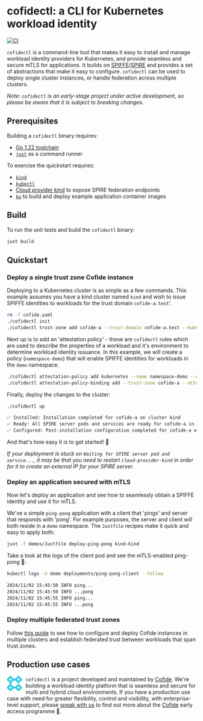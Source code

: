 # cofidectl: a CLI for Kubernetes workload identity

[![CI](https://github.com/cofide/cofidectl/workflows/ci/badge.svg)](https://github.com/cofide/cofidectl/actions?workflow%3Aci+branch%3Amain)

`cofidectl` is a command-line tool that makes it easy to install and manage workload identity providers for Kubernetes, and provide seamless and secure mTLS for applications. It builds on [SPIFFE](https://spiffe.io/docs/latest/spiffe-about/overview/)/[SPIRE](https://spiffe.io/docs/latest/spire-about/) and provides a set of abstractions that make it easy to configure. `cofidectl` can be used to deploy single cluster instances, or handle federation across multiple clusters.

*Note: `cofidectl` is an early-stage project under active development, so please be aware that it is subject to breaking changes.*

## Prerequisites

Building a `cofidectl` binary requires:

* [Go 1.22 toolchain](https://golang.org/doc/install)
* [`just`](https://github.com/casey/just) as a command runner

To exercise the quickstart requires:

* [`kind`](https://kind.sigs.k8s.io/docs/user/quick-start)
* [`kubectl`](https://kubernetes.io/docs/tasks/tools/)
* [Cloud provider kind](https://github.com/kubernetes-sigs/cloud-provider-kind) to expose SPIRE federation endpoints
* [`ko`](https://github.com/ko-build/ko) to build and deploy example application container images

## Build

To run the unit tests and build the `cofidectl` binary:

```sh
just build
```

## Quickstart

### Deploy a single trust zone Cofide instance

Deploying to a Kubernetes cluster is as simple as a few commands. This example assumes you have a kind cluster named `kind` and wish to issue SPIFFE identities to workloads for the trust domain `cofide-a.test`'.

```sh
rm -f cofide.yaml
./cofidectl init
./cofidectl trust-zone add cofide-a --trust-domain cofide-a.test --kubernetes-cluster kind --profile kubernetes --kubernetes-context kind-kind
```

Next up is to add an 'attestation policy' - these are `cofidectl` rules which are used to describe the properties of a workload and it's environment to determine workload identity issuance. In this example, we will create a policy (`namespace-demo`) that will enable SPIFFE identities for workloads in the `demo` namespace.

```sh
./cofidectl attestation-policy add kubernetes --name namespace-demo --namespace demo
./cofidectl attestation-policy-binding add --trust-zone cofide-a --attestation-policy namespace-demo
```

Finally, deploy the changes to the cluster:

```sh
./cofidectl up
```

```sh
✅ Installed: Installation completed for cofide-a on cluster kind
✅ Ready: All SPIRE server pods and services are ready for cofide-a in cluster kind
✅ Configured: Post-installation configuration completed for cofide-a on cluster kind
```

And that's how easy it is to get started! 🚀

*If your deployment is stuck on `Waiting for SPIRE server pod and service...`, it may be that you need to restart `cloud-provider-kind` in order for it to create an external IP for your SPIRE server.*

### Deploy an application secured with mTLS

Now let's deploy an application and see how to seamlessly obtain a SPIFFE identity and use it for mTLS.

We've a simple `ping-pong` application with a client that 'pings' and server that responds with 'pong'. For example purposes, the server and client will both reside in a `demo` namespace. The `Justfile` recipes make it quick and easy to apply both:

```sh
just -f demos/Justfile deploy-ping-pong kind-kind
```

Take a look at the logs of the client pod and see the mTLS-enabled ping-pong 🔐:

```sh
kubectl logs -n demo deployments/ping-pong-client --follow
```

```sh
2024/11/02 15:45:50 INFO ping...
2024/11/02 15:45:50 INFO ...pong
2024/11/02 15:45:55 INFO ping...
2024/11/02 15:45:55 INFO ...pong
```

### Deploy multiple federated trust zones

Follow [this guide](docs/multi-tz-federation.md) to see how to configure and deploy Cofide instances in multiple clusters and establish federated trust between workloads that span trust zones.

## Production use cases

<div style="float: left; margin-right: 10px;">
    <a href="https://www.cofide.io">
        <img src="docs/img/cofide-colour-blue.svg" width="40" alt="Cofide">
    </a>
</div>

`cofidectl` is a project developed and maintained by [Cofide](https://www.cofide.io). We're building a workload identity platform that is seamless and secure for multi and hybrid cloud environments. If you have a production use case with need for greater flexibility, control and visibility, with enterprise-level support, please [speak with us](mailto:hello@cofide.io) to find out more about the [Cofide](https://www.cofide.io) early access programme 👀.
